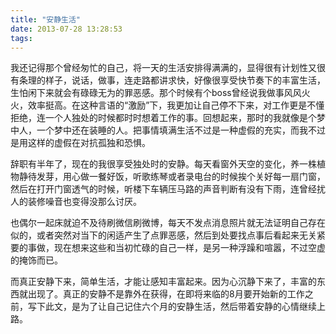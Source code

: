```yaml
---
title: "安静生活"
date: 2013-07-28 13:28:53
tags:
---
```


我还记得那个曾经匆忙的自己，将一天的生活安排得满满的，显得很有计划性又很有条理的样子，说话，做事，连走路都讲求快，好像很享受快节奏下的丰富生活，生怕闲下来就会有碌碌无为的罪恶感。那个时候有个boss曾经说我做事风风火火，效率挺高。在这种言语的“激励”下，我更加让自己停不下来，对工作更是不懂拒绝，连一个人独处的时候都时时想着工作的事。回想起来，那时的我就像是个梦中人，一个梦中还在装睡的人。把事情填满生活不过是一种虚假的充实，而我不过是用这样的虚假在对抗孤独和恐惧。 

辞职有半年了，现在的我很享受独处时的安静。每天看窗外天空的变化，养一株植物静待发芽，用心做一餐好饭，听歌练琴或者录电台的时候挨个关好每一扇门窗，然后在打开门窗透气的时候，听楼下车辆压马路的声音判断有没有下雨，连曾经扰人的装修噪音也变得没那么讨厌。 

也偶尔一起床就迫不及待刷微信刷微博，每天不发点消息照片就无法证明自己存在似的，或者突然对当下的闲适产生了点罪恶感，然后到处要找点事后看起来无关紧要的事做，现在想来这些和当初忙碌的自己一样，是另一种浮躁和喧嚣，不过空虚的掩饰而已。 

而真正安静下来，简单生活，才能让感知丰富起来。因为心沉静下来了，丰富的东西就出现了。真正的安静不是靠外在获得，在即将来临的8月要开始新的工作之前，写下此文，是为了让自己记住六个月的安静生活，然后带着安静的心情继续上路。